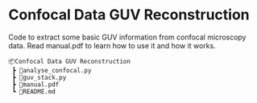 # Confocal Data GUV Reconstruction
Code to extract some basic GUV information from confocal microscopy data.
Read manual.pdf to learn how to use it and how it works.
```
📦Confocal Data GUV Reconstruction
 ┣ 📜analyse_confocal.py
 ┣ 📜guv_stack.py
 ┣ 📜manual.pdf
 ┗ 📜README.md
 ```
